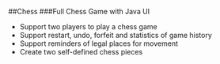 ##Chess
###Full Chess Game with Java UI
* Support two players to play a chess game
* Support restart, undo, forfeit and statistics of game history
* Support reminders of legal places for movement
* Create two self-defined chess pieces
